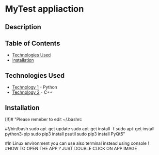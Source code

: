 # MyTest appliaction

[//]: # "Project is based on Studies in DSW Univeristy"

## Description

[//]: # "Please check LAB 1 and LAB2"

## Table of Contents

- [Technologies Used](#technologies-used)
- [Installation](#installation)

## Technologies Used

- [Technology 1](#) - Python
- [Technology 2](#) - C++

[//]: # "Project will contain tests"

## Installation

[!!]# "Please remeber to edit ~/.bashrc

#!/bin/bash
sudo apt-get update
sudo apt-get install -f
sudo apt-get install python3-pip
sudo pip3 install psutil
sudo pip3 install PyQt5"

#In Linux environment you can use also terminal instead using console ! 
#HOW TO OPEN THE APP ? JUST DOUBLE CLICK ON APP IMAGE

